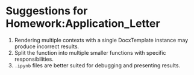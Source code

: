 # Suggestions for Homework:Application_Letter

1. Rendering multiple contexts with a single DocxTemplate instance may produce incorrect results.
2. Split the function into multiple smaller functions with specific responsibilities.
3. `.ipynb` files are better suited for debugging and presenting results.
